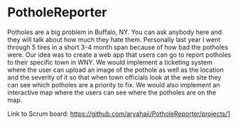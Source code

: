 # PotholeReporter

Potholes are a big problem in Buffalo, NY. You can ask anybody here and they will talk about how much they hate them. Personally last year I went through 5 tires in a short 3-4 month span because of how bad the potholes were. Our idea was to create a web app that users can go to report potholes to their specific town in WNY. We would implement a ticketing system where the user can upload an image of the pothole as well as the location and the severity of it so that when town officials look at the web site they can see which potholes are a priority to fix. We would also implement an interactive map where the users can see where the potholes are on the map.

Link to Scrum board:
https://github.com/aryahaji/PotholeReporter/projects/1
